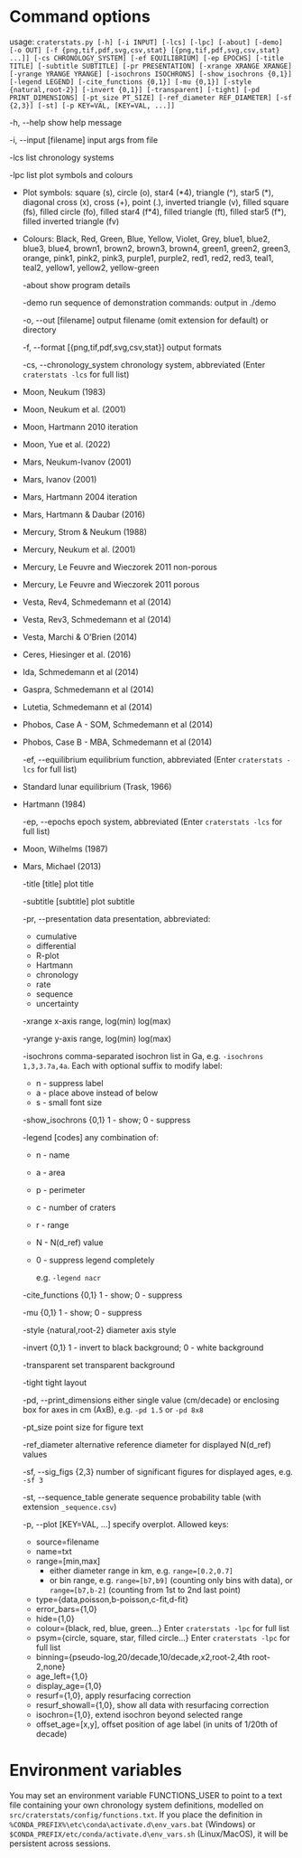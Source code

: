 
# Command options

usage: `craterstats.py [-h] [-i INPUT] [-lcs] [-lpc] [-about] [-demo] [-o OUT] [-f {png,tif,pdf,svg,csv,stat} [{png,tif,pdf,svg,csv,stat} ...]] [-cs CHRONOLOGY_SYSTEM] [-ef EQUILIBRIUM] [-ep EPOCHS] [-title TITLE]
                      [-subtitle SUBTITLE] [-pr PRESENTATION] [-xrange XRANGE XRANGE] [-yrange YRANGE YRANGE] [-isochrons ISOCHRONS] [-show_isochrons {0,1}] [-legend LEGEND] [-cite_functions {0,1}] [-mu {0,1}] [-style {natural,root-2}] [-invert {0,1}] [-transparent] [-tight]
                      [-pd PRINT_DIMENSIONS] [-pt_size PT_SIZE] [-ref_diameter REF_DIAMETER] [-sf {2,3}] [-st] [-p KEY=VAL, [KEY=VAL, ...]]`


  -h, --help            show help message

  -i, --input [filename]   input args from file

  -lcs                  list chronology systems

  -lpc                  list plot symbols and colours

- Plot symbols:
square (s), circle (o), star4 (\*4), triangle (^), star5 (\*), diagonal cross (x), cross (+), point (.), inverted triangle (v), filled square (fs), filled circle (fo), filled star4 (f*4), filled triangle (ft), filled star5 (f\*), filled inverted triangle
 (fv)


- Colours:
Black, Red, Green, Blue, Yellow, Violet, Grey, blue1, blue2, blue3, blue4, brown1, brown2, brown3, brown4, green1, green2, green3, orange, pink1, pink2, pink3, purple1, purple2, red1, red2, red3, teal1, teal2, yellow1, yellow2, yellow-green


  -about                show program details

  -demo                 run sequence of demonstration commands: output in ./demo

  -o, --out [filename]   output filename (omit extension for default) or directory

  -f, --format [{png,tif,pdf,svg,csv,stat}] 
                        output formats

  -cs, --chronology_system 
                        chronology system, abbreviated (Enter `craterstats -lcs` for full list)

- Moon, Neukum (1983)
- Moon, Neukum et al. (2001)
- Moon, Hartmann 2010 iteration
- Moon, Yue et al. (2022)
- Mars, Neukum-Ivanov (2001)
- Mars, Ivanov (2001)
- Mars, Hartmann 2004 iteration
- Mars, Hartmann & Daubar (2016)
- Mercury, Strom & Neukum (1988)
- Mercury, Neukum et al. (2001)
- Mercury, Le Feuvre and Wieczorek 2011 non-porous
- Mercury, Le Feuvre and Wieczorek 2011 porous
- Vesta, Rev4, Schmedemann et al (2014)
- Vesta, Rev3, Schmedemann et al (2014)
- Vesta, Marchi & O'Brien (2014)
- Ceres, Hiesinger et al. (2016)
- Ida, Schmedemann et al (2014)
- Gaspra, Schmedemann et al (2014)
- Lutetia, Schmedemann et al (2014)
- Phobos, Case A - SOM, Schmedemann et al (2014)
- Phobos, Case B - MBA, Schmedemann et al (2014)


  -ef, --equilibrium 
                        equilibrium function, abbreviated (Enter `craterstats -lcs` for full list)

- Standard lunar equilibrium (Trask, 1966)
- Hartmann (1984)


  -ep, --epochs
                        epoch system, abbreviated (Enter `craterstats -lcs` for full list)

- Moon, Wilhelms (1987)
- Mars, Michael (2013)


  -title [title]        plot title

  -subtitle [subtitle]  plot subtitle

  -pr, --presentation   data presentation, abbreviated: 
  
  - cumulative
  - differential
  - R-plot
  - Hartmann
  - chronology
  - rate
  - sequence
  - uncertainty


  -xrange 
                        x-axis range, log(min) log(max)

  -yrange
                        y-axis range, log(min) log(max)

  -isochrons comma-separated isochron list in Ga, e.g. `-isochrons 1,3,3.7a,4a`.
                        Each with optional suffix to modify label: 
  - n - suppress label
  - a - place above instead of below
  - s - small font size

  -show_isochrons {0,1}
                        1 - show; 0 - suppress

  -legend [codes]       any combination of: 
  
  - n - name
  - a - area 
  - p - perimeter 
  - c - number of craters
  - r - range
  - N - N(d_ref) value
  - 0 - suppress legend completely

      e.g. `-legend nacr`


  -cite_functions {0,1}
                        1 - show; 0 - suppress

  -mu {0,1}             1 - show; 0 - suppress

  -style {natural,root-2}
                        diameter axis style

  -invert {0,1}         1 - invert to black background; 0 - white background

  -transparent          set transparent background

  -tight                tight layout

  -pd, --print_dimensions 
                        either single value (cm/decade) or enclosing box for axes in cm (AxB), e.g. `-pd 1.5` or `-pd 8x8`

  -pt_size              point size for figure text

  -ref_diameter 
                        alternative reference diameter for displayed N(d_ref) values

  -sf, --sig_figs {2,3}
                        number of significant figures for displayed ages, e.g. `-sf 3`

  -st, --sequence_table
                        generate sequence probability table (with extension `_sequence.csv`)

  -p, --plot [KEY=VAL, ...]
                        specify overplot. Allowed keys: 
                        
  - source=filename
  - name=txt
  - range=[min,max]
    - either diameter range in km, e.g. `range=[0.2,0.7]`
    - or bin range, e.g. `range=[b7,b9]` (counting only bins with data), or `range=[b7,b-2]` (counting from 1st to 2nd last point)
  - type={data,poisson,b-poisson,c-fit,d-fit}
  - error_bars={1,0}
  - hide={1,0}
  - colour={black, red, blue, green...} Enter `craterstats -lpc` for full list
  - psym={circle, square, star, filled circle...} Enter `craterstats -lpc` for full list
  - binning={pseudo-log,20/decade,10/decade,x2,root-2,4th root-2,none}
  - age_left={1,0}
  - display_age={1,0}
  - resurf={1,0}, apply resurfacing correction
  - resurf_showall={1,0}, show all data with resurfacing correction
  - isochron={1,0}, extend isochron beyond selected range
  - offset_age=[x,y], offset position of age label (in units of 1/20th of decade)


# Environment variables

You may set an environment variable FUNCTIONS_USER to point to a text file containing your own chronology system 
definitions, modelled on `src/craterstats/config/functions.txt`. If you place the definition in 
`%CONDA_PREFIX%\etc\conda\activate.d\env_vars.bat` (Windows) or `$CONDA_PREFIX/etc/conda/activate.d\env_vars.sh` (Linux/MacOS),
it will be persistent across sessions.